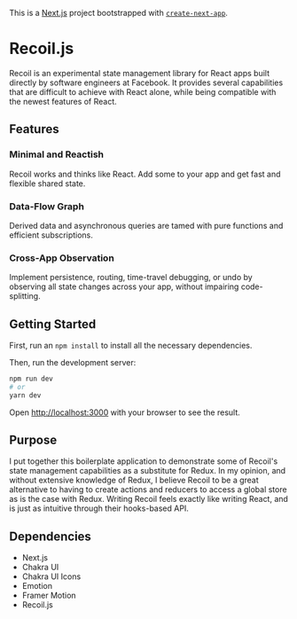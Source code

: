 This is a [Next.js](https://nextjs.org/) project bootstrapped with [`create-next-app`](https://github.com/vercel/next.js/tree/canary/packages/create-next-app).

# Recoil.js

Recoil is an experimental state management library for React apps built directly by software engineers at Facebook. It provides several capabilities that are difficult to achieve with React alone, while being compatible with the newest features of React.

## Features

### Minimal and Reactish

Recoil works and thinks like React. Add some to your app and get fast and flexible shared state.

### Data-Flow Graph

Derived data and asynchronous queries are tamed with pure functions and efficient subscriptions.

### Cross-App Observation

Implement persistence, routing, time-travel debugging, or undo by observing all state changes across your app, without impairing code-splitting.

## Getting Started

First, run an `npm install` to install all the necessary dependencies.

Then, run the development server:

```bash
npm run dev
# or
yarn dev
```

Open [http://localhost:3000](http://localhost:3000) with your browser to see the result.

## Purpose

I put together this boilerplate application to demonstrate some of Recoil's state management capabilities as a substitute for Redux. In my opinion, and without extensive knowledge of Redux, I believe Recoil to be a great alternative to having to create actions and reducers to access a global store as is the case with Redux. Writing Recoil feels exactly like writing React, and is just as intuitive through their hooks-based API.

## Dependencies

- Next.js
- Chakra UI
- Chakra UI Icons
- Emotion
- Framer Motion
- Recoil.js
